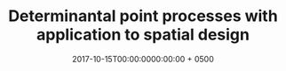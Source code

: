 ---
title: "Determinantal point processes with application to spatial design"
collection: publications
permalink: /publication/wang2017dpp
date: 2017-10-15T00:00:0000:00:00 + 0500
venue: 'SFU/UBC Joint Statistics Seminar'
pubtype: 'conference, contributed'
authors: '<b><i>Y. Wang</i></b>'
excerpt_separator: ""
---